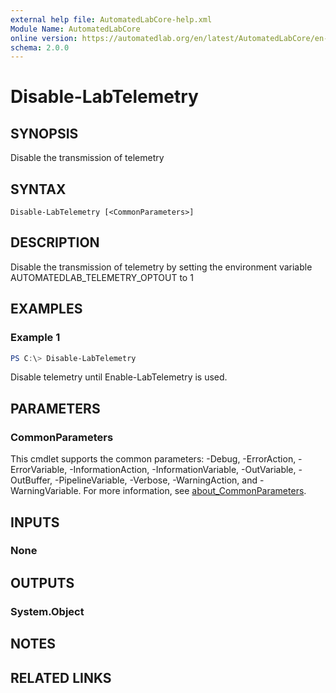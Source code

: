 ```yaml
---
external help file: AutomatedLabCore-help.xml
Module Name: AutomatedLabCore
online version: https://automatedlab.org/en/latest/AutomatedLabCore/en-us/Disable-LabTelemetry
schema: 2.0.0
---
```


# Disable-LabTelemetry

## SYNOPSIS
Disable the transmission of telemetry

## SYNTAX

```
Disable-LabTelemetry [<CommonParameters>]
```

## DESCRIPTION
Disable the transmission of telemetry by setting the environment variable AUTOMATEDLAB_TELEMETRY_OPTOUT to 1

## EXAMPLES

### Example 1
```powershell
PS C:\> Disable-LabTelemetry
```

Disable telemetry until Enable-LabTelemetry is used.

## PARAMETERS

### CommonParameters
This cmdlet supports the common parameters: -Debug, -ErrorAction, -ErrorVariable, -InformationAction, -InformationVariable, -OutVariable, -OutBuffer, -PipelineVariable, -Verbose, -WarningAction, and -WarningVariable. For more information, see [about_CommonParameters](http://go.microsoft.com/fwlink/?LinkID=113216).

## INPUTS

### None
## OUTPUTS

### System.Object
## NOTES

## RELATED LINKS

